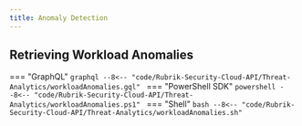 ```yaml
---
title: Anomaly Detection
---
```


## Retrieving Workload Anomalies
=== "GraphQL"
    ```graphql
    --8<-- "code/Rubrik-Security-Cloud-API/Threat-Analytics/workloadAnomalies.gql"
    ```
=== "PowerShell SDK"
    ```powershell
    --8<-- "code/Rubrik-Security-Cloud-API/Threat-Analytics/workloadAnomalies.ps1"
    ```
=== "Shell"
    ```bash
    --8<-- "code/Rubrik-Security-Cloud-API/Threat-Analytics/workloadAnomalies.sh"
    ```